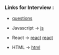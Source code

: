 ### Links for Interview :

- [questions](https://github.com/ghoshsuman845/frontend-interview-preparation-kit)

- Javascript -> 
[js](https://www.javatpoint.com/shallow-copy-and-deep-copy-in-javascript#:~:text=ADVERTISEMENT-,In%20JavaScript%2C%20there%20are%20two%20ways%20to%20copy%20objects%3A%20shallow,and%20nested%20objects%20or%20arrays)

- React -> 
[react](https://www.interviewbit.com/react-interview-questions/)
[react](https://github.com/sudheerj/reactjs-interview-questions)
	
- HTML -> 
[html](https://www.javatpoint.com/html-interview-questions)